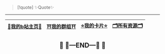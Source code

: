 # <center> </center>

>[!quote] ✨Quote✨

---



| [🌸**我的b站主页**🌸](https://space.bilibili.com/181073412?spm_id_from=333.1007.0.0) | [⛩️**我的群组**⛩️](https://flowershow.youzhidanbairu.eu.org/%F0%9F%A7%AD%E7%B4%A2%E5%BC%95/%E5%8A%A0%E5%85%A5%E6%88%91%E7%9A%84%E7%BE%A4%E7%BB%84%F0%9F%A6%84%F0%9F%8C%88) | [⭐**我的卡片**⭐](https://bento.me/aipio) | [🗂️**所有资源**🗂️](https://studentcitruscollege-my.sharepoint.com/:f:/g/personal/leoooksn556_student_citruscollege_edu/Ev_c9YZu5TJFphuoOtMM9ioBH4_fuH7Jha0KBflx4pxNCw?e=ygn9z3) |
| ------------------------------------------------------------------------------- | ---------------------------------------------------------------------------------------------------------------------------------------------------------------------- | ------------------------------------ | ----------------------------------------------------------------------------------------------------------------------------------------------------------------------------- |
## <center>🛑  🚧—END—🚧  🛑</center>

<script src="https://giscus.app/client.js"
        data-repo="baib-web/hello-world"
        data-repo-id="MDEwOlJlcG9zaXRvcnkyMTAwNzIwMjI="
        data-category="Announcements"
        data-category-id="DIC_kwDODIVx1s4CaiLC"
        data-mapping="pathname"
        data-strict="1"
        data-reactions-enabled="1"
        data-emit-metadata="1"
        data-input-position="top"
        data-theme="transparent_dark"
        data-lang="zh-CN"
        data-loading="lazy"
        crossorigin="anonymous"
        async>
</script>